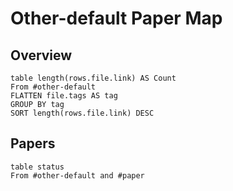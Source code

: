 # Other-default Paper Map

## Overview

```dataview
table length(rows.file.link) AS Count
From #other-default
FLATTEN file.tags AS tag
GROUP BY tag
SORT length(rows.file.link) DESC
```

## Papers

```dataview
table status
From #other-default and #paper
```
